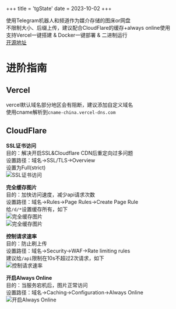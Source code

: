 +++
title = 'tgState'
date = 2023-10-02
+++


使用Telegram机器人和频道作为媒介存储的图床or网盘  
不限制大小、后缀上传，建议配合CloudFlare的缓存+always online使用  
支持Vercel一键搭建 & Docker一键部署 & 二进制运行  
[开源地址](https://github.com/csznet/tgState)

进阶指南
==

Vercel
--

vercel默认域名部分地区会有阻断，建议添加自定义域名  
使用cname解析到```cname-china.vercel-dns.com```  

CloudFlare
--
**SSL证书访问**  
目的：解决开启SSL&Cloudflare CDN后重定向过多问题  
设置路径：域名->SSL/TLS->Overview  
设置为Full(strict)  
![SSL证书访问](https://img-static.csz.net/d/BQACAgUAAxkDAAMUZSV2Wggiieo9_XSgODTLhW6fg-UAAukLAAKrzjBVQ0hH_g6a9OUwBA)

**完全缓存图片**  
目的：加快访问速度，减少api请求次数  
设置路径：域名->Rules->Page Rules->Create Page Rule  
给```/d/*```设置缓存所有，如下  
![完全缓存图片](https://img-static.csz.net/d/BQACAgUAAxkDAAMVZSV2jVzUitEjGJz_GjZwprJ-nV8AAuoLAAKrzjBV7g9PeEBhKrkwBA)  
![完全缓存图片](https://img-static.csz.net/d/BQACAgUAAxkDAAMXZSV2yzXwcPXgwuRctimd5_EDWq8AAuwLAAKrzjBVuAQYIFm1Sv4wBA)  

**控制请求速率**  
目的：防止刷上传  
设置路径：域名->Security->WAF->Rate limiting rules  
建议给```/api```限制在10s不超过2次请求，如下  
![控制请求速率](https://img-static.csz.net/d/BQACAgUAAxkDAAMWZSV2nJe5fOA6DZsdez4DAAG_MWbEAALrCwACq84wVaOhPWnmR--HMAQ)  

**开启Always Online**  
目的：当服务宕机后，图片正常访问  
设置路径：域名->Caching->Configuration->Always Online
![开启Always Online](https://img-static.csz.net/d/BQACAgUAAxkDAAMYZSV23bs8YRmChLhrs2BLwUWsRZ4AAu4LAAKrzjBVHlJjirBp9hgwBA)
